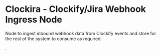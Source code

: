 # Clockira - Clockify/Jira Webhook Ingress Node

Node to ingest inbound webhook data from Clockify events and store for the rest of the system to consume as required.

.